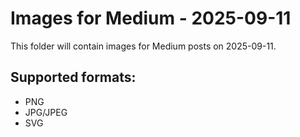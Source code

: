 # Images for Medium - 2025-09-11

This folder will contain images for Medium posts on 2025-09-11.

## Supported formats:
- PNG
- JPG/JPEG
- SVG
